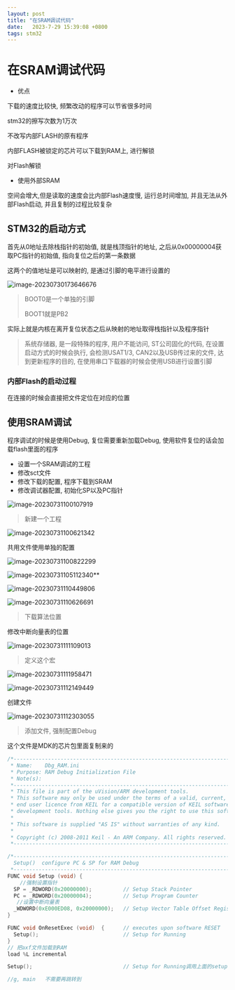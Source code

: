 ```yaml
---
layout: post
title: "在SRAM调试代码" 
date:   2023-7-29 15:39:08 +0800
tags: stm32
---
```


# 在SRAM调试代码

+   优点 

下载的速度比较快, 频繁改动的程序可以节省很多时间

stm32的擦写次数为1万次

不改写内部FLASH的原有程序

内部FLASH被锁定的芯片可以下载到RAM上, 进行解锁

对Flash解锁

+   使用外部SRAM

空间会增大,但是读取的速度会比内部Flash速度慢, 运行总时间增加, 并且无法从外部Flash启动, 并且复制的过程比较复杂

## STM32的启动方式

首先从0地址去除栈指针的初始值, 就是栈顶指针的地址, 之后从0x00000004获取PC指针的初始值, 指向复位之后的第一条数据

这两个的值地址是可以映射的, 是通过引脚的电平进行设置的

![image-20230730173646676](https://picture-01-1316374204.cos.ap-beijing.myqcloud.com/image/202310281047228.png)

>   BOOT0是一个单独的引脚
>
>   BOOT1就是PB2

实际上就是内核在离开复位状态之后从映射的地址取得栈指针以及程序指针

>   系统存储器,  是一段特殊的程序, 用户不能访问, ST公司固化的代码, 在设置启动方式的时候会执行, 会检测USAT1/3, CAN2以及USB传过来的文件, 达到更新程序的目的, 在使用串口下载器的时候会使用USB进行设置引脚

### 内部Flash的启动过程

在连接的时候会直接把文件定位在对应的位置

## 使用SRAM调试

程序调试的时候是使用Debug, 复位需要重新加载Debug, 使用软件复位的话会加载flash里面的程序

+   设置一个SRAM调试的工程
+   修改sct文件
+   修改下载的配置, 程序下载到SRAM
+   修改调试器配置, 初始化SP以及PC指针

![image-20230731100107919](https://picture-01-1316374204.cos.ap-beijing.myqcloud.com/image/202310281047229.png)

>   新建一个工程

![image-20230731100621342](https://picture-01-1316374204.cos.ap-beijing.myqcloud.com/image/202310281047230.png)

共用文件使用单独的配置

![image-20230731100822299](https://picture-01-1316374204.cos.ap-beijing.myqcloud.com/image/202310281047231.png)

![image-20230731105112340](https://picture-01-1316374204.cos.ap-beijing.myqcloud.com/image/202310281047232.png)**

![image-20230731110449806](https://picture-01-1316374204.cos.ap-beijing.myqcloud.com/image/202310281047233.png)

![image-20230731110626691](https://picture-01-1316374204.cos.ap-beijing.myqcloud.com/image/202310281047234.png)

>   下载算法位置

修改中断向量表的位置

![image-20230731111109013](https://picture-01-1316374204.cos.ap-beijing.myqcloud.com/image/202310281047235.png)

>   定义这个宏

![image-20230731111958471](https://picture-01-1316374204.cos.ap-beijing.myqcloud.com/image/202310281047236.png)

![image-20230731112149449](https://picture-01-1316374204.cos.ap-beijing.myqcloud.com/image/202310281047237.png)

创建文件

![image-20230731112303055](https://picture-01-1316374204.cos.ap-beijing.myqcloud.com/image/202310281047238.png) 

> 添加文件, 强制配置Debug

这个文件是MDK的芯片包里面复制来的

```c
/*----------------------------------------------------------------------------
 * Name:    Dbg_RAM.ini
 * Purpose: RAM Debug Initialization File
 * Note(s):
 *----------------------------------------------------------------------------
 * This file is part of the uVision/ARM development tools.
 * This software may only be used under the terms of a valid, current,
 * end user licence from KEIL for a compatible version of KEIL software
 * development tools. Nothing else gives you the right to use this software.
 *
 * This software is supplied "AS IS" without warranties of any kind.
 *
 * Copyright (c) 2008-2011 Keil - An ARM Company. All rights reserved.
 *----------------------------------------------------------------------------*/

/*----------------------------------------------------------------------------
  Setup()  configure PC & SP for RAM Debug
 *----------------------------------------------------------------------------*/
FUNC void Setup (void) {
    //强制设置指针
  SP = _RDWORD(0x20000000);          // Setup Stack Pointer
  PC = _RDWORD(0x20000004);          // Setup Program Counter
   //设置中断向量表
  _WDWORD(0xE000ED08, 0x20000000);   // Setup Vector Table Offset Register
}

FUNC void OnResetExec (void)  {      // executes upon software RESET
  Setup();                           // Setup for Running
}
// 把axf文件加载到RAM
load %L incremental

Setup();                             // Setup for Running调用上面的setup函数设置环境

//g, main	不需要再跳转到
```













